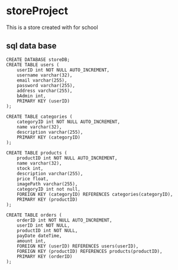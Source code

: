 # storeProject

This is a store created with for school

## sql data base

    CREATE DATABASE storeDB;
    CREATE TABLE users (
        userID int NOT NULL AUTO_INCREMENT,
        username varchar(32),
        email varchar(255),
        password varchar(255),
        address varchar(255),
        bAdmin int,
        PRIMARY KEY (userID)
    );

    CREATE TABLE categories (
        categoryID int NOT NULL AUTO_INCREMENT,
        name varchar(32),
        description varchar(255),
        PRIMARY KEY (categoryID)
    );

    CREATE TABLE products (
        productID int NOT NULL AUTO_INCREMENT,
        name varchar(32),
        stock int,
        description varchar(255),
        price float,
        imagePath varchar(255),
        categoryID int not null,
        FOREIGN KEY (categoryID) REFERENCES categories(categoryID),
        PRIMARY KEY (productID)
    );

    CREATE TABLE orders (
        orderID int NOT NULL AUTO_INCREMENT,
        userID int NOT NULL,
        productID int NOT NULL,
        payDate dateTime,
        amount int,
        FOREIGN KEY (userID) REFERENCES users(userID),
        FOREIGN KEY (productID) REFERENCES products(productID),
        PRIMARY KEY (orderID)
    );
